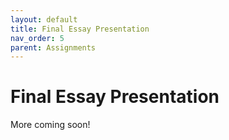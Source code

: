 ```yaml
---
layout: default
title: Final Essay Presentation
nav_order: 5
parent: Assignments
---
```

# Final Essay Presentation
More coming soon!
